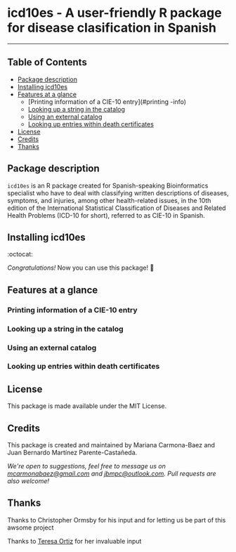 # icd10es - A user-friendly R package for disease clasification in Spanish

---

## Table of Contents

- [Package description](#description)
- [Installing icd10es](#installing)
- [Features at a glance](#features-at-a-glance)
  - [Printing information of a CIE-10 entry](#printing -info)
  - [Looking up a string in the catalog](#icdlookup)
  - [Using an external catalog](#external)
  - [Looking up entries within death certificates](#death-certificates)
- [License](#license)
- [Credits](#credits)
- [Thanks](#thanks)

## Package description

`icd10es` is an R package created for Spanish-speaking Bioinformatics specialist who have to deal with classifying written descriptions of diseases, symptoms, and injuries, among other health-related issues, in the 10th edition of the International Statistical Classification of Diseases and Related Health Problems (ICD-10 for short), referred to as CIE-10 in Spanish.

## Installing icd10es 

:octocat:

*Congratulations!* Now you can use this package! 🎉

## Features at a glance

### Printing information of a CIE-10 entry


### Looking up a string in the catalog

### Using an external catalog



### Looking up entries within death certificates



## License

This package is made available under the MIT License.

## Credits

This package is created and maintained by Mariana Carmona-Baez and Juan Bernardo Martínez Parente-Castañeda.

*We're open to suggestions, feel free to message us on mcarmonabaez@gmail.com and jbmpc@outlook.com.*
*Pull requests are also welcome!* 


## Thanks

Thanks to Christopher Ormsby for his input and for letting us be part of this awsome project 

Thanks to [Teresa Ortiz](https://github.com/tereom) for her invaluable input




